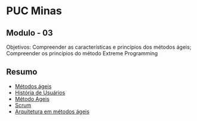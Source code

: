 # PUC Minas

## Modulo - 03

Objetivos:
  Compreender as características e princípios dos métodos ágeis;
  Compreender os princípios do método Extreme Programming

## Resumo
  - [Métodos ágeis](metodo_ageis/readme.md)
  - [História de Usuários](historia_usuario/readme.md)
  - [Método Ageis](metodo_ageis/readme.md)
  - [Scrum](scrum/readme.md)
  - [Arquitetura em métodos ágeis](arquitetura_metodo_ageis/readme.md)